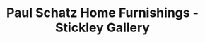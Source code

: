 ---
title: "Paul Schatz Home Furnishings - Stickley Gallery"
url: /eugene/paul-schatz-home-furnishings-stickley-gallery/
shop: Betten
---